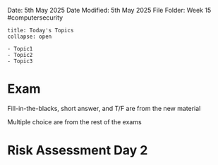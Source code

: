 Date: 5th May 2025
Date Modified: 5th May 2025
File Folder: Week 15
#computersecurity

```ad-abstract
title: Today's Topics
collapse: open

- Topic1
- Topic2
- Topic3

```


# Exam

Fill-in-the-blacks, short answer, and T/F are from the new material

Multiple choice are from the rest of the exams

# Risk Assessment Day 2

